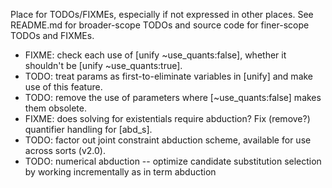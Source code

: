 Place for TODOs/FIXMEs, especially if not expressed in other places. See README.md for broader-scope TODOs and source code for finer-scope TODOs and FIXMEs.

* FIXME: check each use of [unify ~use_quants:false], whether it shouldn't be [unify ~use_quants:true].
* TODO: treat params as first-to-eliminate variables in [unify] and make use of this feature.
* TODO: remove the use of parameters where [~use_quants:false] makes them obsolete.
* FIXME: does solving for existentials require abduction? Fix (remove?) quantifier handling for [abd_s].
* TODO: factor out joint constraint abduction scheme, available for use across sorts (v2.0).
* TODO: numerical abduction -- optimize candidate substitution selection by working incrementally as in term abduction
